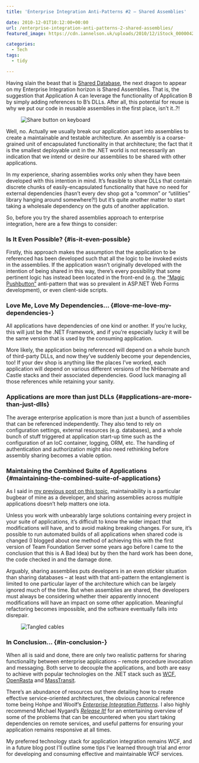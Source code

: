 ```yaml
---
title: 'Enterprise Integration Anti-Patterns #2 – Shared Assemblies'

date: 2010-12-01T10:12:00+00:00
url: /enterprise-integration-anti-patterns-2-shared-assemblies/
featured_image: https://cdn.iannelson.uk/uploads/2010/12/iStock_000004248715XSmall_3-1.jpg

categories:
  - Tech
tags:
  - tidy

---
```

Having slain the beast that is [Shared Database][1], the next dragon to appear on my Enterprise Integration horizon is Shared Assemblies. That is, the suggestion that Application A can leverage the functionality of Application B by simply adding references to B’s DLLs. After all, this potential for reuse is why we put our code in reusable assemblies in the first place, isn’t it..?!<figure class="kg-card kg-image-card">

<img decoding="async" src="https://cdn.iannelson.uk/uploads/2023/08/iStock_000012931845XSmall_3.jpg" class="kg-image" alt="Share button on keyboard" loading="lazy" /> </figure> 

Well, no. Actually we usually break our application apart into assemblies to create a maintainable and testable architecture. An assembly is a coarse-grained unit of encapsulated functionality in that architecture; the fact that it is the smallest deployable unit in the .NET world is not necessarily an indication that we intend or desire our assemblies to be shared with other applications.

In my experience, sharing assemblies works only when they have been developed with this intention in mind. It’s feasible to share DLLs that contain discrete chunks of easily-encapsulated functionality that have no need for external dependencies (hasn’t every dev shop got a “common” or “utilities” library hanging around somewhere?!) but it’s quite another matter to start taking a wholesale dependency on the guts of another application.

So, before you try the shared assemblies approach to enterprise integration, here are a few things to consider:

### Is It Even Possible? {#is-it-even-possible}

Firstly, this approach makes the assumption that the application to be referenced has been developed such that all the logic to be invoked exists in the assemblies. If the application wasn’t originally developed with the intention of being shared in this way, there’s every possibility that some pertinent logic has instead been located in the front-end (e.g. the [“Magic Pushbutton”][2] anti-pattern that was so prevalent in ASP.NET Web Forms development), or even client-side scripts.

### Love Me, Love My Dependencies… {#love-me-love-my-dependencies-}

All applications have dependencies of one kind or another. If you’re lucky, this will just be the .NET Framework, and if you’re especially lucky it will be the same version that is used by the consuming application.

More likely, the application being referenced will depend on a whole bunch of third-party DLLs, and now they’ve suddenly become your dependencies, too! If your dev shop is anything like the places I’ve worked, each application will depend on various different versions of the NHibernate and Castle stacks and their associated dependencies. Good luck managing all those references while retaining your sanity.

### Applications are more than just DLLs {#applications-are-more-than-just-dlls}

The average enterprise application is more than just a bunch of assemblies that can be referenced independently. They also tend to rely on configuration settings, external resources (e.g. databases), and a whole bunch of stuff triggered at application start-up time such as the configuration of an IoC container, logging, ORM, etc. The handling of authentication and authorization might also need rethinking before assembly sharing becomes a viable option.

### Maintaining the Combined Suite of Applications {#maintaining-the-combined-suite-of-applications}

As I said in [my previous post on this topic][1], maintainability is a particular bugbear of mine as a developer, and sharing assemblies across multiple applications doesn’t help matters one iota.

Unless you work with unbearably large solutions containing every project in your suite of applications, it’s difficult to know the wider impact that modifications will have, and to avoid making breaking changes. For sure, it’s possible to run automated builds of all applications when shared code is changed (I blogged about one method of achieving this with the first version of Team Foundation Server some years ago before I came to the conclusion that this is A Bad Idea) but by then the hard work has been done, the code checked in and the damage done.

Arguably, sharing assemblies puts developers in an even stickier situation than sharing databases – at least with that anti-pattern the entanglement is limited to one particular layer of the architecture which can be largely ignored much of the time. But when assemblies are shared, the developers must always be considering whether their apparently innocent modifications will have an impact on some other application. Meaningful refactoring becomes impossible, and the software eventually falls into disrepair.<figure class="kg-card kg-image-card">

<img decoding="async" src="https://cdn.iannelson.uk/uploads/2023/08/iStock_000004248715XSmall_3.jpg" class="kg-image" alt="Tangled cables" loading="lazy" /> </figure> 

### In Conclusion… {#in-conclusion-}

When all is said and done, there are only two realistic patterns for sharing functionality between enterprise applications – remote procedure invocation and messaging. Both serve to decouple the applications, and both are easy to achieve with popular technologies on the .NET stack such as [WCF][3], [OpenRasta][4] and [MassTransit][5].

There’s an abundance of resources out there detailing how to create effective service-oriented architectures, the obvious canonical reference tome being Hohpe and Woolf’s [_Enterprise Integration Patterns_][6]. I also highly recommend Michael Nygard’s [_Release It!_][7] for an entertaining overview of some of the problems that can be encountered when you start taking dependencies on remote services, and useful patterns for ensuring your application remains responsive at all times.

My preferred technology stack for application integration remains WCF, and in a future blog post I’ll outline some tips I’ve learned through trial and error for developing and consuming effective and maintainable WCF services.

 [1]: https://blog.iannelson.uk/enterprise-integration-anti-patterns-1-the-shared-database/
 [2]: http://en.wikipedia.org/wiki/Magic_pushbutton
 [3]: http://msdn.microsoft.com/en-us/netframework/aa663324.aspx
 [4]: http://trac.caffeine-it.com/openrasta
 [5]: http://masstransit-project.com/
 [6]: http://amzn.to/gkOq3C
 [7]: http://amzn.to/h9NVFK